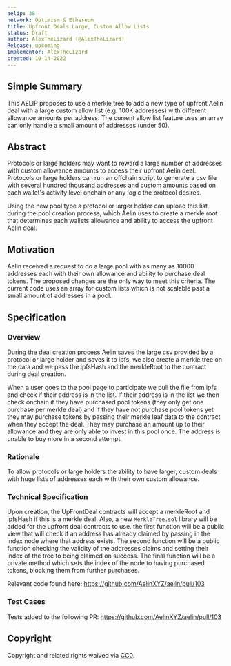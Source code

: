 ```yaml
---
aelip: 38
network: Optimism & Ethereum
title: Upfront Deals Large, Custom Allow Lists
status: Draft
author: AlexTheLizard (@AlexTheLizard)
Release: upcoming
Implementor: AlexTheLizard
created: 10-14-2022
---
```


## Simple Summary

This AELIP proposes to use a merkle tree to add a new type of upfront Aelin deal with a large custom allow list (e.g. 100K addresses) with different allowance amounts per address. The current allow list feature uses an array can only handle a small amount of addresses (under 50).

## Abstract

Protocols or large holders may want to reward a large number of addresses with custom allowance amounts to access their upfront Aelin deal. Protocols or large holders can run an offchain script to generate a csv file with several hundred thousand addresses and custom amounts based on each wallet's activity level onchain or any logic the protocol desires.

Using the new pool type a protocol or larger holder can upload this list during the pool creation process, which Aelin uses to create a merkle root that determines each wallets allowance and ability to access the upfront Aelin deal.

## Motivation

Aelin received a request to do a large pool with as many as 10000 addresses each with their own allowance and ability to purchase deal tokens. The proposed changes are the only way to meet this criteria. The current code uses an array for custom lists which is not scalable past a small amount of addresses in a pool.

## Specification

### Overview

During the deal creation process Aelin saves the large csv provided by a protocol or large holder and saves it to ipfs, we also create a merkle tree on the data and we pass the ipfsHash and the merkleRoot to the contract during deal creation.

When a user goes to the pool page to participate we pull the file from ipfs and check if their address is in the list. If their address is in the list we then check onchain if they have purchased pool tokens (they only get one purchase per merkle deal) and if they have not purchase pool tokens yet they may purchase tokens by passing their merkle leaf data to the contract when they accept the deal. They may purchase an amount up to their allowance and they are only able to invest in this pool once. The address is unable to buy more in a second attempt.

### Rationale

To allow protocols or large holders the ability to have larger, custom deals with huge lists of addresses each with their own custom allowance.

### Technical Specification

<!--The technical specification should outline the public API of the changes proposed. That is, changes to any of the interfaces Synthetix currently exposes or the creations of new ones.-->

Upon creation, the UpFrontDeal contracts will accept a merkleRoot and ipfsHash if this is a merkle deal. Also, a new `MerkleTree.sol` library will be added for the upfront deal contracts to use. the first function will be a public view that will check if an address has already claimed by passing in the index node where that address exists. The second function will be a public function checking the validity of the addresses claims and setting their index of the tree to being claimed on success. The final function will be a private method which sets the index of the node to having purchased tokens, blocking them from further purchases.

Relevant code found here: https://github.com/AelinXYZ/aelin/pull/103

### Test Cases

<!--Test cases for an implementation are mandatory for AELIPs but can be included with the implementation..-->

Tests added to the following PR: https://github.com/AelinXYZ/aelin/pull/103

## Copyright

Copyright and related rights waived via [CC0](https://creativecommons.org/publicdomain/zero/1.0/).

